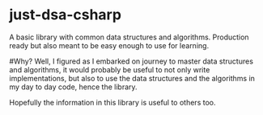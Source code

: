 # just-dsa-csharp
A basic library with common data structures and algorithms. Production ready but also meant to be easy enough to use for learning.

#Why?
Well, I figured as I embarked on journey to master data structures and algorithms, it would probably be useful to not only write implementations, but also to use the data structures and the algorithms in my day to day code, hence the library.

Hopefully the information in this library is useful to others too.


